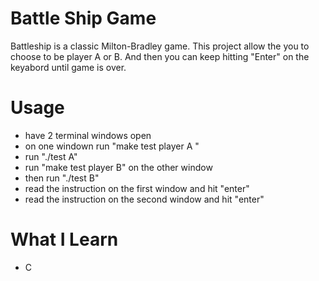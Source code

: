 # Battle Ship Game 
Battleship is a classic Milton-Bradley game. This project allow the you to choose to be player A or B. And then you can 
keep hitting "Enter" on the keyabord until game is over. 


# Usage
- have 2 terminal windows open 
- on one windown run "make test player A "
- run "./test A"
- run "make test player B" on the other window
- then run "./test B"
- read the instruction on the first window and hit "enter"
- read the instruction on the second window and hit "enter"


# What I Learn
- C
